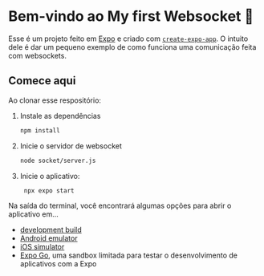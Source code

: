 # Bem-vindo ao My first Websocket 👋

Esse é um projeto feito em [Expo](https://expo.dev) e criado com [`create-expo-app`](https://www.npmjs.com/package/create-expo-app). O intuito dele é dar um pequeno exemplo de como funciona uma comunicação feita com websockets.

## Comece aqui

Ao clonar esse respositório:
1. Instale as dependências

   ```bash
   npm install
   ```

2. Inicie o servidor de websocket

   ```bash
   node socket/server.js
   ```

3. Inicie o aplicativo:

   ```bash
    npx expo start 
   ```

Na saída do terminal, você encontrará algumas opções para abrir o aplicativo em...

- [development build](https://docs.expo.dev/develop/development-builds/introduction/)
- [Android emulator](https://docs.expo.dev/workflow/android-studio-emulator/)
- [iOS simulator](https://docs.expo.dev/workflow/ios-simulator/)
- [Expo Go](https://expo.dev/go), uma sandbox limitada para testar o desenvolvimento de aplicativos com a Expo

